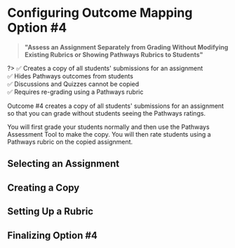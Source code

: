 # Configuring Outcome Mapping Option #4

> **"Assess an Assignment Separately from Grading Without Modifying Existing Rubrics or Showing Pathways Rubrics to Students"**

?> :white_check_mark: Creates a copy of all students' submissions for an assignment  
:white_check_mark: Hides Pathways outcomes from students  
:white_check_mark: Discussions and Quizzes cannot be copied  
:white_check_mark: Requires re-grading using a Pathways rubric

Outcome #4 creates a copy of all students' submissions for an assignment so that you can grade without students seeing the Pathways ratings. 

You will first grade your students normally and then use the Pathways Assessment Tool to make the copy.  You will then rate students using a Pathways rubric on the copied assignment.

## Selecting an Assignment



## Creating a Copy



## Setting Up a Rubric



## Finalizing Option #4

